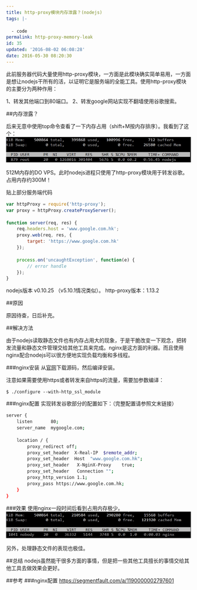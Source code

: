 ```yaml
---
title: http-proxy模块内存泄露？(nodejs)
tags: |-

  - code
permalink: http-proxy-memory-leak
id: 35
updated: '2016-08-02 06:08:28'
date: 2016-05-30 08:20:30
---
```


此前服务器代码大量使用http-proxy模块，一方面是此模块确实简单易用，一方面是想让nodejs干所有的活，以证明它是服务端的全能工具。使用http-proxy模块的主要分为两种作用：

1、转发其他端口到80端口。
2、转发google网站实现不翻墙使用谷歌搜索。

##内存泄露？

后来无意中使用top命令查看了一下内存占用（shift+M按内存排序）。我看到了这个：
![](/content/images/2016/05/1.jpg)

512M内存的DO VPS。此时nodejs进程只使用了http-proxy模块用于转发谷歌。占用内存约300M！

贴上部分服务端代码
```js line-numbers
var httpProxy = require('http-proxy');
var proxy = httpProxy.createProxyServer();

function server(req, res) {
    req.headers.host = 'www.google.com.hk';
    proxy.web(req, res, {
        target: 'https://www.google.com.hk'
    });

    process.on('uncaughtException', function(e) {
        // error handle
    });
}
```

nodejs版本 v0.10.25 （v5.10.1情况类似）。
http-proxy版本：1.13.2

##原因

原因待查，日后补充。

##解决方法

由于nodejs读取静态文件也有内存占用大的现象，于是干脆改变一下观念，把转发流量和静态文件管理交给其他工具来完成。nginx是这方面的利器。而且使用nginx配合nodejs可以很方便地实现负载均衡和多线程。

###nginx安装
从[官网](http://nginx.org/en/download.html)下载源码，然后编译安装。

注意如果需要使用https或者转发来自https的流量，需要加参数编译：
```
$ ./configure --with-http_ssl_module
```

###nginx配置
实现转发谷歌部分的配置如下：（完整配置请参照文末链接）
```bash line-numbers
server {
    listen       80;
    server_name  mygoogle.com;

    location / {
        proxy_redirect off;
        proxy_set_header  X-Real-IP  $remote_addr;
        proxy_set_header  Host  "www.google.com.hk";
        proxy_set_header   X-NginX-Proxy    true;
        proxy_set_header   Connection "";
        proxy_http_version 1.1;
        proxy_pass https://www.google.com.hk;
    }
}
```


###效果
使用nginx一段时间后看到占用内存极少。
![](/content/images/2016/05/2.jpg)

另外，处理静态文件的表现也极佳。

##总结
nodejs虽然能干很多方面的事情，但是把一些其他工具擅长的事情交给其他工具去做效果会更好。

##参考
###nginx配置
https://segmentfault.com/a/1190000002797601